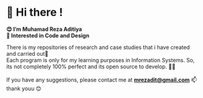 # 👋 Hi there !
**😊 I’m Muhamad Reza Aditiya** </br>
**👀 Interested in Code and Design**</br>

There is my repositories of research and case studies that i have created and carried out🎑</br> Each program is only for my learning purposes in Information Systems. So, its not completely 100% perfect and its open source to develop. 🌟✨</br></br> 
If you have any suggestions, please contact me at **mrezadit@gmail.com** 📫</br>thank youu 😊
